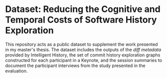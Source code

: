 # Dataset: Reducing the Cognitive and Temporal Costs of Software History Exploration

This repository acts as a public dataset to supplement the work presented in my master's thesis.
The dataset includes the outputs of the *diff metadata* provided by Intelligent History,
the set of commit history exploration graphs constructed for each participant in a Keynote,
and the session summaries to document the participant interviews from the study presented in the evaluation.

